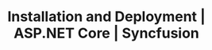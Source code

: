 ---
layout: post
title: Installation and Deployment | ASP.NET Core | Syncfusion
description: Installation and Deployment
platform: asp.net core
control: Common 
documentation: ug
---
